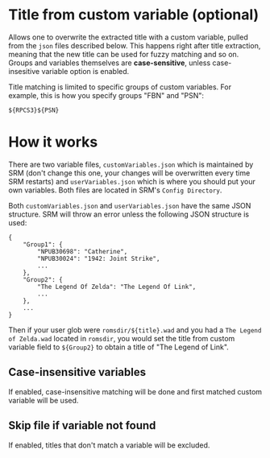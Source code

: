 # Title from custom variable (optional)

Allows one to overwrite the extracted title with a custom variable, pulled from the `json` files described below. This happens right after title extraction, meaning that the new title can be used for fuzzy matching and so on. Groups and variables themselves are **case-sensitive**, unless case-insesitive variable option is enabled.

Title matching is limited to specific groups of custom variables. For example, this is how you specify groups "FBN" and "PSN":

```
${RPCS3}${PSN}
```

# How it works

There are two variable files, `customVariables.json` which is maintained by SRM (don't change this one, your changes will be overwritten every time SRM restarts) and `userVariables.json` which is where you should put your own variables. Both files are located in SRM's `Config Directory`.

Both `customVariables.json` and `userVariables.json` have the same JSON structure. SRM will throw an error unless the following JSON structure is used:

```
{
    "Group1": {
        "NPUB30698": "Catherine",
        "NPUB30024": "1942: Joint Strike",
        ...
    },
    "Group2": {
        "The Legend Of Zelda": "The Legend Of Link",
        ...
    },
    ...
}
```

Then if your user glob were `romsdir/${title}.wad` and you had a `The Legend of Zelda.wad` located in `romsdir`, you would set the title from custom variable field to `${Group2}` to obtain a title of "The Legend of Link".

## Case-insensitive variables

If enabled, case-insensitive matching will be done and first matched custom variable will be used.

## Skip file if variable not found

If enabled, titles that don't match a variable will be excluded.
